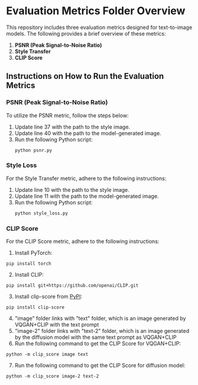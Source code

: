 # Evaluation Metrics Folder Overview

This repository includes three evaluation metrics designed for text-to-image models. The following provides a brief overview of these metrics:

1. **PSNR (Peak Signal-to-Noise Ratio)**
2. **Style Transfer**
3. **CLIP Score**

## Instructions on How to Run the Evaluation Metrics

### PSNR (Peak Signal-to-Noise Ratio)

To utilize the PSNR metric, follow the steps below:

1. Update line 37 with the path to the style image.
2. Update line 40 with the path to the model-generated image.
3. Run the following Python script:
   ```python
   python psnr.py
    ```

### Style Loss

For the Style Transfer metric, adhere to the following instructions:

1. Update line 10 with the path to the style image.
2. Update line 11 with the path to the model-generated image.
3. Run the following Python script:
    ```python
    python style_loss.py
    ```

### CLIP Score

For the CLIP Score metric, adhere to the following instructions:


1. Install PyTorch:
  ```
  pip install torch 
  ```
2. Install CLIP:
  ```
  pip install git+https://github.com/openai/CLIP.git
  ```
3. Install clip-score from [PyPI](https://pypi.org/project/clip-score/):
  ```
  pip install clip-score
  ```
4. "image" folder links with "text" folder, which is an image generated by VQGAN+CLIP with the text prompt
5. "image-2" folder links with "text-2" folder, which is an image generated by the diffusion model with the same text prompt as VQGAN+CLIP
6. Run the following command to get the CLIP Score for VQGAN+CLIP:
```
python -m clip_score image text
```
7. Run the following command to get the CLIP Score for diffusion model:
```
python -m clip_score image-2 text-2
``` 

